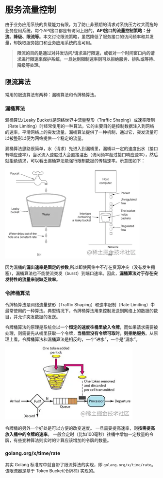 # 服务流量控制

由于业务应用系统的负载能力有限，为了防止非预期的请求对系统压力过大而拖垮业务应用系统，每个API接口都是有访问上限的。**API接口的流量控制策略：分流、降级、限流等**。本文讨论限流策略，虽然降低了服务接口的访问频率和并发量，却换取服务接口和业务应用系统的高可用。

> **限流的目的是通过对并发访问/请求进行限速，或者对一个时间窗口内的请求进行限速来保护系统，一旦达到限制速率则可以拒绝服务、排队或等待、降级等处理。**

## 限流算法

常用的限流算法有两种：漏桶算法和令牌桶算法。

### 漏桶算法

漏桶算法(Leaky Bucket)是网络世界中流量整形（Traffic Shaping）或速率限制（Rate Limiting）时经常使用的一种算法，它的主要目的是控制数据注入到网络的速率，平滑网络上的突发流量。漏桶算法提供了一种机制，通过它，突发流量可以被整形以便为网络提供一个稳定的流量。

漏桶算法思路很简单，水（请求）先进入到漏桶里，漏桶以一定的速度出水（接口有响应速率），当水流入速度过大会直接溢出（访问频率超过接口响应速率），然后就拒绝请求，可以看出漏桶算法能强行限制数据的传输速率。示意图如下：



![img](https://raw.githubusercontent.com/Simin-hub/Picture/master/img/16910727fa61ef72%7Etplv-t2oaga2asx-zoom-in-crop-mark%3A1304%3A0%3A0%3A0.awebp)



因为漏桶的**漏出速率是固定的参数**,所以即使网络中不存在资源冲突（没有发生拥塞），漏桶算法也不能使流突发（burst）到端口速率。因此，**漏桶算法对于存在突发特性的流量来说缺乏效率**。

### 令牌桶算法

令牌桶算法是网络流量整形（Traffic Shaping）和速率限制（Rate Limiting）中最常使用的一种算法。典型情况下，令牌桶算法用来控制发送到网络上的数据的数目，并允许突发数据的发送。

令牌桶算法的原理是系统会以一个**恒定的速度往桶里放入令牌**，而如果请求需要被处理，则需要先从桶里获取一个令牌，**当桶里没有令牌可取时，则拒绝服务**。从原理上看，令牌桶算法和漏桶算法是相反的，一个“进水”，一个是“漏水”。



![img](https://raw.githubusercontent.com/Simin-hub/Picture/master/img/1691072ad441f3a9%7Etplv-t2oaga2asx-zoom-in-crop-mark%3A1304%3A0%3A0%3A0.awebp)



令牌桶的另外一个好处是可以方便的改变速度。 一旦需要提高速率，则**按需提高放入桶中的令牌的速率**。 一般会定时（比如100毫秒）往桶中增加一定数量的令牌，有些变种算法则实时的计算应该增加的令牌的数量。

### golang.org/x/time/rate

其实 Golang 标准库中就自带了限流算法的实现，即 `golang.org/x/time/rate`。该限流器是基于 Token Bucket(令牌桶) 实现的。



